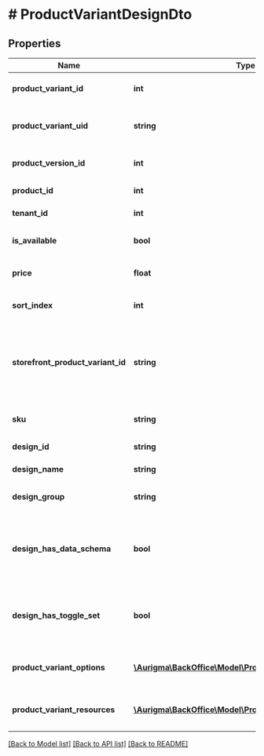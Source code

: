 # # ProductVariantDesignDto

## Properties

Name | Type | Description | Notes
------------ | ------------- | ------------- | -------------
**product_variant_id** | **int** | Product variant identifier. | [optional]
**product_variant_uid** | **string** | Product variant unique identifier. | [optional]
**product_version_id** | **int** | Product version identifier. | [optional]
**product_id** | **int** | Product identifier. | [optional]
**tenant_id** | **int** | Tenant identifier. | [optional]
**is_available** | **bool** | Product variant available. | [optional]
**price** | **float** | Product variant price. | [optional]
**sort_index** | **int** | Product variant sort index. | [optional]
**storefront_product_variant_id** | **string** | Product variant identifier (usually SKU) in storefront / online store. | [optional]
**sku** | **string** | Product variant SKU. | [optional]
**design_id** | **string** | Design identifier. | [optional]
**design_name** | **string** | Design name. | [optional]
**design_group** | **string** | Design grouping tag. | [optional]
**design_has_data_schema** | **bool** | Design data schema tag. Indicates if design has data schema. | [optional]
**design_has_toggle_set** | **bool** | Design toggle set tag. Indicated if design has toggle set. | [optional]
**product_variant_options** | [**\Aurigma\BackOffice\Model\ProductVariantOptionDto[]**](ProductVariantOptionDto.md) | A list of product variant options. | [optional]
**product_variant_resources** | [**\Aurigma\BackOffice\Model\ProductVariantResourceDto[]**](ProductVariantResourceDto.md) | A list of product variant resources. | [optional]

[[Back to Model list]](../../README.md#models) [[Back to API list]](../../README.md#endpoints) [[Back to README]](../../README.md)
